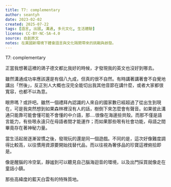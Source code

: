 ```yaml
---
title: T7: complementary
author: seantyh
date: 2023-02-02
created: 2025-07-22
tags: [語言, 出國, 溝通, 多元文化, 生活體驗]
license: CC-BY-NC-SA-4.0
source: 自創原文
notes: 在異國新環境下體會語言與文化隔閡帶來的挑戰與啟發。
---
```

T7: complementary

正當我想著這裡的鴿子德文都比我好的時候，才發現我的英文也沒好到哪去。

雖然溝通成功率應該還是有個八九成，但真的很不自然。有時講著講著會不自覺地講出「然後」，反正別人大概也沒完全能切出我其他音節在講什麼，或者大家都很寬容，也都不以為意。

眼界嗎？或許吧。雖然一個禮拜內認識的人來自的國家數已經超過了從出生到現在，可是我突然想到如果森林裡沒有人的話，樹倒下來怎麼會有聲音。如果彼此溝通只能靠可能會懂可能不會懂的中介語，那....很像在海邊撿貝殼。而那不僅是語言能力，有些哏永遠只在母語者間才能運作；而如果那些哏有社會功能，母語之間畢竟存在著神秘力量。

當生活起居逐漸習慣之後，發現玩的還是同一個遊戲。不同的是，這次好像難度調得比較高，以往慣用資源要開始找替代品，而以往視為奢侈品的珍寶這裡俯拾即是。

像是醒腦的冷空氣，靜謐到可以聽見自己腦海迴音的環境，以及出門採買就像走在童話小鎮。

那些高緯度的藍天白雲有的特殊質地。